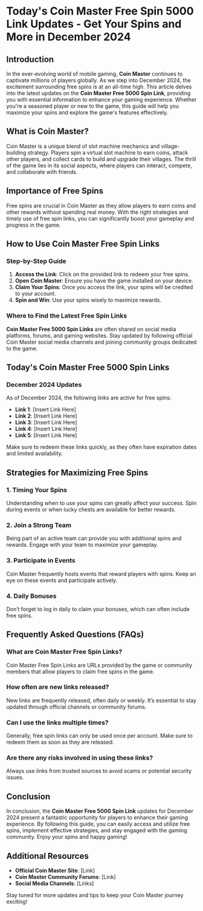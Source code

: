 # Today's Coin Master Free Spin 5000 Link Updates - Get Your Spins and More in December 2024

## Introduction

In the ever-evolving world of mobile gaming, **Coin Master** continues to captivate millions of players globally. As we step into December 2024, the excitement surrounding free spins is at an all-time high. This article delves into the latest updates on the **Coin Master Free 5000 Spin Link**, providing you with essential information to enhance your gaming experience. Whether you're a seasoned player or new to the game, this guide will help you maximize your spins and explore the game's features effectively.

## What is Coin Master?

Coin Master is a unique blend of slot machine mechanics and village-building strategy. Players spin a virtual slot machine to earn coins, attack other players, and collect cards to build and upgrade their villages. The thrill of the game lies in its social aspects, where players can interact, compete, and collaborate with friends.

## Importance of Free Spins

Free spins are crucial in Coin Master as they allow players to earn coins and other rewards without spending real money. With the right strategies and timely use of free spin links, you can significantly boost your gameplay and progress in the game. 

## How to Use Coin Master Free Spin Links

### Step-by-Step Guide

1. **Access the Link**: Click on the provided link to redeem your free spins.
2. **Open Coin Master**: Ensure you have the game installed on your device.
3. **Claim Your Spins**: Once you access the link, your spins will be credited to your account.
4. **Spin and Win**: Use your spins wisely to maximize rewards.

### Where to Find the Latest Free Spin Links

**Coin Master Free 5000 Spin Links** are often shared on social media platforms, forums, and gaming websites. Stay updated by following official Coin Master social media channels and joining community groups dedicated to the game.

## Today's Coin Master Free 5000 Spin Links

### December 2024 Updates

As of December 2024, the following links are active for free spins:

- **Link 1**: [Insert Link Here]
- **Link 2**: [Insert Link Here]
- **Link 3**: [Insert Link Here]
- **Link 4**: [Insert Link Here]
- **Link 5**: [Insert Link Here]

Make sure to redeem these links quickly, as they often have expiration dates and limited availability.

## Strategies for Maximizing Free Spins

### 1. Timing Your Spins

Understanding when to use your spins can greatly affect your success. Spin during events or when lucky chests are available for better rewards.

### 2. Join a Strong Team

Being part of an active team can provide you with additional spins and rewards. Engage with your team to maximize your gameplay.

### 3. Participate in Events

Coin Master frequently hosts events that reward players with spins. Keep an eye on these events and participate actively.

### 4. Daily Bonuses

Don’t forget to log in daily to claim your bonuses, which can often include free spins.

## Frequently Asked Questions (FAQs)

### What are Coin Master Free Spin Links?

Coin Master Free Spin Links are URLs provided by the game or community members that allow players to claim free spins in the game.

### How often are new links released?

New links are frequently released, often daily or weekly. It’s essential to stay updated through official channels or community forums.

### Can I use the links multiple times?

Generally, free spin links can only be used once per account. Make sure to redeem them as soon as they are released.

### Are there any risks involved in using these links?

Always use links from trusted sources to avoid scams or potential security issues.

## Conclusion

In conclusion, the **Coin Master Free 5000 Spin Link** updates for December 2024 present a fantastic opportunity for players to enhance their gaming experience. By following this guide, you can easily access and utilize free spins, implement effective strategies, and stay engaged with the gaming community. Enjoy your spins and happy gaming!

## Additional Resources

- **Official Coin Master Site**: [Link]
- **Coin Master Community Forums**: [Link]
- **Social Media Channels**: [Links]

Stay tuned for more updates and tips to keep your Coin Master journey exciting!
